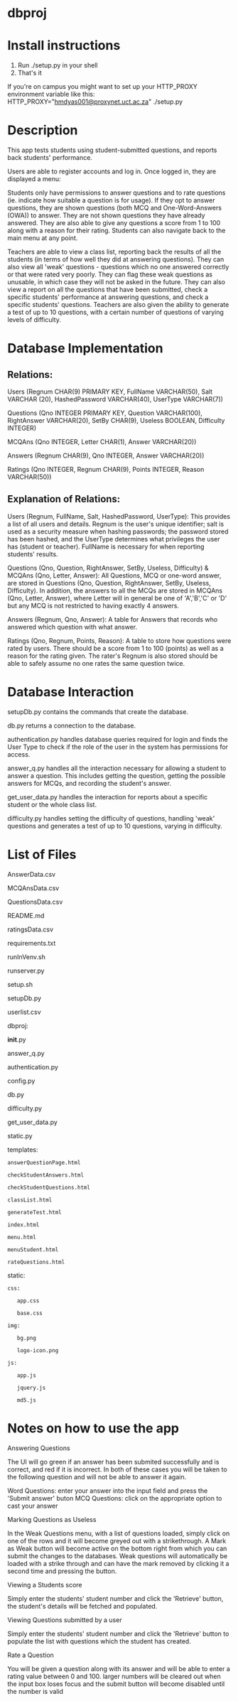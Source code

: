 dbproj
======

Install instructions
====================
1. Run ./setup.py in your shell
2. That's it

If you're on campus you might want to set up your HTTP_PROXY environment variable like this:
HTTP_PROXY="hmdyas001@proxynet.uct.ac.za" ./setup.py

Description
=======================

This app tests students using student-submitted questions, and reports back students' performance.

Users are able to register accounts and log in. Once logged in, they are displayed a menu:

Students only have permissions to answer questions and to rate questions (ie. indicate how suitable a question is for
usage). If they opt to answer questions, they are shown questions (both MCQ and One-Word-Answers (OWA)) to answer.
They are not shown questions they have already answered. They are also able to give any questions a score from 1 to 100
along with a reason for their rating. Students can also navigate back to the main menu at any point.

Teachers are able to view a class list, reporting back the results of all the students (in terms of how well they did at
answering questions). They can also view all 'weak' questions - questions which no one answered correctly or that were 
rated very poorly. They can flag these weak questions as unusable, in which case they will not be asked in the future. 
They can also view a report on all the questions that have been submitted, check a specific students' performance at 
answering questions, and check a specific students' questions. Teachers are also given the ability to generate a test 
of up to 10 questions, with a certain number of questions of varying levels of difficulty.

Database Implementation
=======================

Relations:
----------

Users (Regnum CHAR(9) PRIMARY KEY, FullName  VARCHAR(50), Salt VARCHAR (20), HashedPassword VARCHAR(40),
 UserType VARCHAR(7))


Questions (Qno INTEGER PRIMARY KEY, Question VARCHAR(100), RightAnswer VARCHAR(20), SetBy CHAR(9), Useless
 BOOLEAN, Difficulty INTEGER)


MCQAns (Qno INTEGER, Letter CHAR(1), Answer VARCHAR(20))


Answers (Regnum CHAR(9), Qno INTEGER, Answer VARCHAR(20))


Ratings (Qno INTEGER, Regnum CHAR(9), Points INTEGER, Reason VARCHAR(50))


Explanation of Relations:
-------------------------

Users (Regnum, FullName, Salt, HashedPassword, UserType):
This provides a list of all users and details. Regnum is the user's unique identifier; salt is used as a security
measure when hashing passwords; the password stored has been hashed, and the UserType determines what privileges
the user has (student or teacher). FullName is necessary for when reporting students' results.


Questions (Qno, Question, RightAnswer, SetBy, Useless, Difficulty) & MCQAns (Qno, Letter, Answer): 
All Questions, MCQ or one-word answer, are stored in Questions (Qno, Question, RightAnswer, SetBy, Useless, Difficulty). In
addition, the answers to all the MCQs are stored in MCQAns (Qno, Letter, Answer), where Letter will in general
be one of 'A','B','C' or 'D' but any MCQ is not restricted to having exactly 4 answers.


Answers (Regnum, Qno, Answer):
A table for Answers that records who answered which question with what answer.

Ratings (Qno, Regnum, Points, Reason):
A table to store how questions were rated by users. There should be a score from 1 to 100 (points) as well as a
reason for the rating given. The rater's Regnum is also stored  should be able to safely assume no one rates
the same question twice.

Database Interaction
====================

setupDb.py contains the commands that create the database.

db.py returns a connection to the database.

authentication.py handles database queries required for login and finds the User Type to check if the role of the user 
in the system has permissions for access.

answer_q.py handles all the interaction necessary for allowing a student to answer a question. This includes getting the 
question, getting the possible answers for MCQs, and recording the student's answer.

get_user_data.py handles the interaction for reports about a specific student or the whole class list.

difficulty.py handles setting the difficulty of questions, handling 'weak' questions and generates a test of up to 10 
questions, varying in difficulty.

List of Files
=============

AnswerData.csv

MCQAnsData.csv

QuestionsData.csv

README.md

ratingsData.csv

requirements.txt

runInVenv.sh

runserver.py

setup.sh

setupDb.py

userlist.csv

dbproj:

  __init__.py
  
  answer_q.py
  
  authentication.py
  
  config.py
  
  db.py
  
  difficulty.py
  
  get_user_data.py
  
  static.py
  
  templates:
  
    answerQuestionPage.html
    
    checkStudentAnswers.html
    
    checkStudentQuestions.html
    
    classList.html
    
    generateTest.html
    
    index.html
    
    menu.html
    
    menuStudent.html
    
    rateQuestions.html
    
  static: 
  
    css:
    
       app.css
       
       base.css
       
    img:
    
       bg.png
       
       logo-icon.png
       
    js:
    
       app.js
       
       jquery.js
       
       md5.js

Notes on how to use the app
===========================

Answering Questions

 The UI will go green if an answer has been submited successfully and is correct, and red if it is incorrect.  In both of these cases you will be taken to the following question and will not be able to answer it again.

 Word Questions: enter your answer into the input field and press the 'Submit answer' buton
 MCQ Questions: click on the appropriate option to cast your answer
 
Marking Questions as Useless

 In the Weak Questions menu, with a list of questions loaded, simply click on one of the rows and it will become greyed out with a strikethrough.  A Mark as Weak button will become active on the bottom right from which you can submit the changes to the databases.  Weak questions will automatically be loaded with a strike through and can have the mark removed by clicking it a second time and pressing the button.
 
Viewing a Students score

 Simply enter the students' student number and click the 'Retrieve' button, the student's details will be fetched and populated.
 
Viewing Questions submitted by a user

 Simply enter the students' student number and click the 'Retrieve' button to populate the list with questions which the student has created.
 
Rate a Question

 You will be given a question along with its answer and will be able to enter a rating value between 0 and 100.  larger numbers will be cleared out when the input box loses focus and the submit button will become disabled until the number is valid
 




